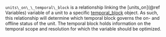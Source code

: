 `units\_on\_\_temporal\_block` is a relationship linking the [units_on](@ref Variables) variable of a unit to a specific [temporal\_block](@ref) object. As such, this relationship will determine which temporal block governs the on- and offline status of the unit. The temporal block holds information on the temporal scope and resolution for which the variable should be optimized.  
